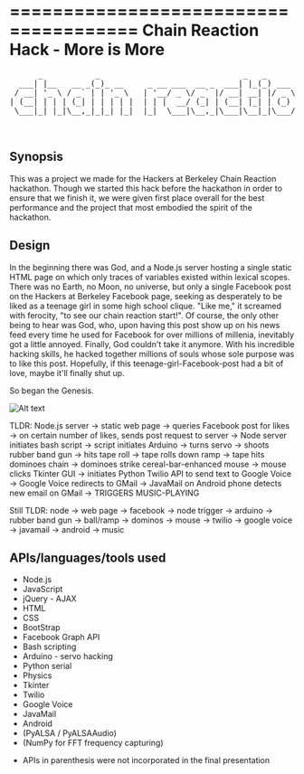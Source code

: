 ======================================
Chain Reaction Hack - More is More
======================================

<pre>
      _           _                              _   _             
  ___| |__   __ _(_)_ __     _ __ ___  __ _  ___| |_(_) ___  _ __  
 / __| '_ \ / _` | | '_ \   | '__/ _ \/ _` |/ __| __| |/ _ \| '_ \ 
| (__| | | | (_| | | | | |  | | |  __/ (_| | (__| |_| | (_) | | | |
 \___|_| |_|\__,_|_|_| |_|  |_|  \___|\__,_|\___|\__|_|\___/|_| |_|
                                                                   
 </pre>

Synopsis
-------------------------------------------

This was a project we made for the Hackers at Berkeley Chain Reaction
hackathon. Though we started this hack before the hackathon in order to
ensure that we finish it, we were given first place overall for the best
performance and the project that most embodied the spirit of the
hackathon.

Design
-------------------------------------------

In the beginning there was God, and a Node.js server hosting a single
static HTML page on which only traces of variables existed within lexical
scopes. There was no Earth, no Moon, no universe, but only a single
Facebook post on the Hackers at Berkeley Facebook page, seeking as
desperately to be liked as a teenage girl in some high school clique. "Like
me," it screamed with ferocity, "to see our chain reaction start!". Of
course, the only other being to hear was God, who, upon having this post
show up on his news feed every time he used for Facebook for over millions
of millenia, inevitably got a little annoyed. Finally, God couldn't take it
anymore. With his incredible hacking skills, he hacked together millions of
souls whose sole purpose was to like this post. Hopefully, if this
teenage-girl-Facebook-post had a bit of love, maybe it'll finally shut up.

So began the Genesis.

![Alt text](chain-reaction/raw/master/photo.JPG "The Chain Reaction")


TLDR: Node.js server -> static web page -> queries Facebook post for likes
-> on certain number of likes, sends post request to server -> Node server
initiates bash script -> script initiates Arduino -> turns servo -> shoots
rubber band gun -> hits tape roll -> tape rolls down ramp -> tape hits
dominoes chain -> dominoes strike cereal-bar-enhanced mouse -> mouse clicks
Tkinter GUI -> initiates Python Twilio API to send text to Google Voice ->
Google Voice redirects to GMail -> JavaMail on Android phone detects new
email on GMail -> TRIGGERS MUSIC-PLAYING

Still TLDR: node -> web page -> facebook -> node trigger -> arduino ->
rubber band gun -> ball/ramp -> dominos -> mouse -> twilio -> google voice
-> javamail -> android -> music


APIs/languages/tools used
-------------------------------------------

- Node.js
- JavaScript
- jQuery - AJAX
- HTML
- CSS
- BootStrap
- Facebook Graph API
- Bash scripting
- Arduino - servo hacking
- Python serial
- Physics
- Tkinter
- Twilio
- Google Voice
- JavaMail
- Android
- (PyALSA / PyALSAAudio)
- (NumPy for FFT frequency capturing)

* APIs in parenthesis were not incorporated in the final presentation
